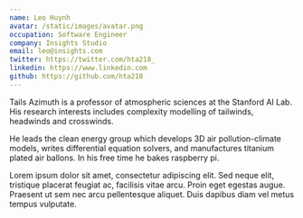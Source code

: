 ```yaml
---
name: Leo Huynh
avatar: /static/images/avatar.png
occupation: Software Engineer
company: Insights Studio
email: leo@insights.com
twitter: https://twitter.com/hta218_
linkedin: https://www.linkedin.com
github: https://github.com/hta218
---
```


Tails Azimuth is a professor of atmospheric sciences at the Stanford AI Lab. His research interests includes complexity modelling of tailwinds, headwinds and crosswinds.

He leads the clean energy group which develops 3D air pollution-climate models, writes differential equation solvers, and manufactures titanium plated air ballons. In his free time he bakes raspberry pi.

Lorem ipsum dolor sit amet, consectetur adipiscing elit. Sed neque elit, tristique placerat feugiat ac, facilisis vitae arcu. Proin eget egestas augue. Praesent ut sem nec arcu pellentesque aliquet. Duis dapibus diam vel metus tempus vulputate.
